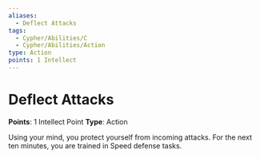 ```yaml
---
aliases:
  - Deflect Attacks
tags:
  - Cypher/Abilities/C
  - Cypher/Abilities/Action
type: Action
points: 1 Intellect
---
```


# Deflect Attacks

**Points**: 1 Intellect Point
**Type**: Action

Using your mind, you protect yourself from incoming attacks. For the next ten minutes, you are trained in Speed defense tasks.
